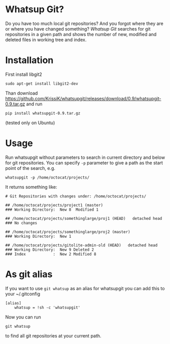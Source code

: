 # Whatsup Git?
Do you have too much local git repositories? And you forgot where they are or where you have changed something?
*Whatsup Git* searches for git repositories in a given path and shows the number of new, modified and deleted files
in working tree and index.

# Installation
First install libgit2

    sudo apt-get install libgit2-dev

Than download https://github.com/KrissiK/whatsupgit/releases/download/0.9/whatsupgit-0.9.tar.gz
and run

    pip install whatsupgit-0.9.tar.gz

(tested only on Ubuntu)

# Usage
Run whatsupgit without parameters to search in current directory and below for git repositories. You can specify `-p` parameter to give a path as the start point of the search, e.g.

    whatsupgit -p /home/octocat/projects/

It returns something like:

    # Git Repositories with changes under: /home/octocat/projects/

    ## /home/octocat/projects/project1 (master)
    ### Working Directory:  New 8  Modified 1

    ## /home/octocat/projects/somethinglarge/proj1 (HEAD)   detached head
    ### No changes

    ## /home/octocat/projects/somethinglarge/proj2 (master)
    ### Working Directory:  New 1

    ## /home/octocat/projects/gitolite-admin-old (HEAD)   detached head
    ### Working Directory:  New 9 Deleted 2
    ### Index            :  New 2 Modified 8

# As git alias
If you want to use `git whatsup` as an alias for whatsupgit you can add this to your ~/.gitconfig

    [alias]
        whatsup = !sh -c 'whatsupgit'

Now you can run

    git whatsup

to find all git repositories at your current path.